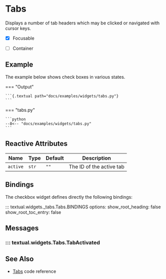 # Tabs

Displays a number of tab headers which may be clicked or navigated with cursor keys.

- [x] Focusable
- [ ] Container


## Example

The example below shows check boxes in various states.

=== "Output"

    ```{.textual path="docs/examples/widgets/tabs.py"}
    ```

=== "tabs.py"

    ```python
    --8<-- "docs/examples/widgets/tabs.py"
    ```


## Reactive Attributes

| Name     | Type  | Default | Description              |
| -------- | ----- | ------- | ------------------------ |
| `active` | `str` | `""`    | The ID of the active tab |



## Bindings

The checkbox widget defines directly the following bindings:

::: textual.widgets._tabs.Tabs.BINDINGS
    options:
      show_root_heading: false
      show_root_toc_entry: false

## Messages

### ::: textual.widgets.Tabs.TabActivated


## See Also

- [Tabs](../api/tabs.md) code reference
